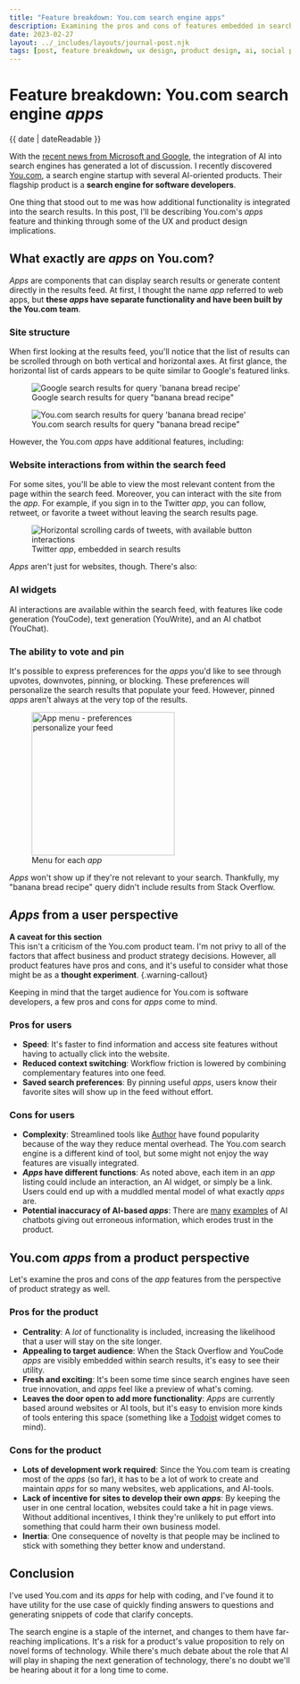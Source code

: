 ```yaml
---
title: "Feature breakdown: You.com search engine apps"
description: Examining the pros and cons of features embedded in search result feeds
date: 2023-02-27
layout: ../_includes/layouts/journal-post.njk
tags: [post, feature breakdown, ux design, product design, ai, social posts]
---
```


# Feature breakdown: You.com search engine _apps_

<time datetime="{{ date | dateIso }}">{{ date | dateReadable }}</time>

With the [recent news from Microsoft and Google](https://www.theguardian.com/technology/2023/feb/21/techscape-google-bard-microsoft-big-ai-search), the integration of AI into search engines has generated a lot of discussion. I recently discovered [You.com](https://you.com/), a search engine startup with several AI-oriented products. Their flagship product is a **search engine for software developers**.

One thing that stood out to me was how additional functionality is integrated into the search results. In this post, I'll be describing You.com's _apps_ feature and thinking through some of the UX and product design implications.

## What exactly are _apps_ on You.com?

_Apps_ are components that can display search results or generate content directly in the results feed. At first, I thought the name _app_ referred to web apps, but **these _apps_ have separate functionality and have been built by the You.com team**.

### Site structure

When first looking at the results feed, you'll notice that the list of results can be scrolled through on both vertical and horizontal axes. At first glance, the horizontal list of cards appears to be quite similar to Google's featured links.

<figure>
<img src="../../assets/images/you-search/google-search-banana-bread.webp" alt="Google search results for query 'banana bread recipe'" width="auto" height="auto">
<figcaption>Google search results for query "banana bread recipe"</figcaption>
</figure>

<figure>
<img src="../../assets/images/you-search/you-search-engine-results.webp" alt="You.com search results for query 'banana bread recipe'" width="auto" height="auto">
<figcaption>You.com search results for query "banana bread recipe"</figcaption>
</figure>

However, the You.com _apps_ have additional features, including:

### Website interactions from within the search feed

For some sites, you'll be able to view the most relevant content from the page within the search feed. Moreover, you can interact with the site from the _app_. For example, if you sign in to the Twitter _app_, you can follow, retweet, or favorite a tweet without leaving the search results page.

<figure>
<img src="../../assets/images/you-search/you-twitter-app.webp" alt="Horizontal scrolling cards of tweets, with available button interactions" width="auto" height="auto">
<figcaption>Twitter <em>app</em>, embedded in search results</figcaption>
</figure>

_Apps_ aren't just for websites, though. There's also:

### AI widgets

AI interactions are available within the search feed, with features like code generation (YouCode), text generation (YouWrite), and an AI chatbot (YouChat).

### The ability to vote and pin

It's possible to express preferences for the _apps_ you'd like to see through upvotes, downvotes, pinning, or blocking. These preferences will personalize the search results that populate your feed. However, pinned _apps_ aren't always at the very top of the results.

<figure>
<img src="../../assets/images/you-search/you-app-menu.webp" alt="App menu - preferences personalize your feed" style="width: 16rem; height: auto" >
<figcaption>Menu for each <em>app</em></figcaption>
</figure>

_Apps_ won't show up if they're not relevant to your search. Thankfully, my "banana bread recipe" query didn't include results from Stack Overflow.

## _Apps_ from a user perspective

**A caveat for this section** <br> This isn't a criticism of the You.com product team. I'm not privy to all of the factors that affect business and product strategy decisions. However, all product features have pros and cons, and it's useful to consider what those might be as a **thought experiment**. {.warning-callout}

Keeping in mind that the target audience for You.com is software developers, a few pros and cons for _apps_ come to mind.

### Pros for users

- **Speed**: It's faster to find information and access site features without having to actually click into the website.
- **Reduced context switching**: Workflow friction is lowered by combining complementary features into one feed.
- **Saved search preferences**: By pinning useful _apps_, users know their favorite sites will show up in the feed without effort.

### Cons for users

- **Complexity**: Streamlined tools like [Author](https://www.augmentedtext.info/author) have found popularity because of the way they reduce mental overhead. The You.com search engine is a different kind of tool, but some might not enjoy the way features are visually integrated.
- **_Apps_ have different functions**: As noted above, each item in an _app_ listing could include an interaction, an AI widget, or simply be a link. Users could end up with a muddled mental model of what exactly _apps_ are.
- **Potential inaccuracy of AI-based _apps_**: There are [many](https://www.cnn.com/2023/02/08/tech/google-ai-bard-demo-error/index.html) [examples](https://www.cnet.com/tech/services-and-software/search-engine-you-com-launches-chatgpt-style-chatbot) of AI chatbots giving out erroneous information, which erodes trust in the product.

## You.com _apps_ from a product perspective

Let's examine the pros and cons of the _app_ features from the perspective of product strategy as well.

### Pros for the product

- **Centrality**: A _lot_ of functionality is included, increasing the likelihood that a user will stay on the site longer.
- **Appealing to target audience**: When the Stack Overflow and YouCode _apps_ are visibly embedded within search results, it's easy to see their utility.
- **Fresh and exciting**: It's been some time since search engines have seen true innovation, and _apps_ feel like a preview of what's coming.
- **Leaves the door open to add more functionality**: _Apps_ are currently based around websites or AI tools, but it's easy to envision more kinds of tools entering this space (something like a [Todoist](https://todoist.com/home) widget comes to mind).

### Cons for the product

- **Lots of development work required**: Since the You.com team is creating most of the _apps_ (so far), it has to be a lot of work to create and maintain _apps_ for so many websites, web applications, and AI-tools.
- **Lack of incentive for sites to develop their own _apps_**: By keeping the user in one central location, websites could take a hit in page views. Without additional incentives, I think they're unlikely to put effort into something that could harm their own business model.
- **Inertia**: One consequence of novelty is that people may be inclined to stick with something they better know and understand.

## Conclusion

I've used You.com and its _apps_ for help with coding, and I've found it to have utility for the use case of quickly finding answers to questions and generating snippets of code that clarify concepts.

The search engine is a staple of the internet, and changes to them have far-reaching implications. It's a risk for a product's value proposition to rely on novel forms of technology. While there's much debate about the role that AI will play in shaping the next generation of technology, there's no doubt we'll be hearing about it for a long time to come.
